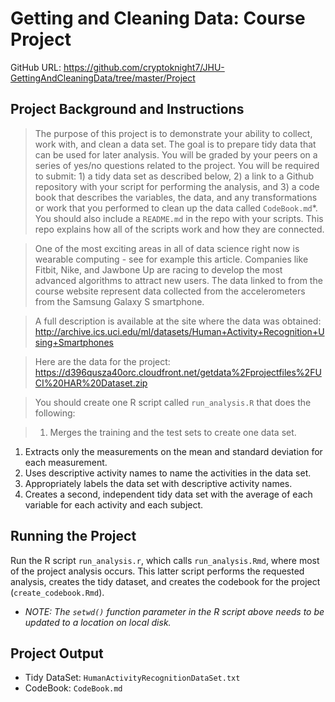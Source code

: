 Getting and Cleaning Data: Course Project
=========================================
GitHub URL: https://github.com/cryptoknight7/JHU-GettingAndCleaningData/tree/master/Project

Project Background and Instructions
-----------------------------------
>The purpose of this project is to demonstrate your ability to collect, work with, and clean a data set. The goal is to prepare tidy data that can be used for later analysis. You will be graded by your peers on a series of yes/no questions related to the project. You will be required to submit: 1) a tidy data set as described below, 2) a link to a Github repository with your script for performing the analysis, and 3) a code book that describes the variables, the data, and any transformations or work that you performed to clean up the data called `CodeBook.md`*. You should also include a `README.md` in the repo with your scripts. This repo explains how all of the scripts work and how they are connected.

>One of the most exciting areas in all of data science right now is wearable computing - see for example this article. Companies like Fitbit, Nike, and Jawbone Up are racing to develop the most advanced algorithms to attract new users. The data linked to from the course website represent data collected from the accelerometers from the Samsung Galaxy S smartphone. 

>A full description is available at the site where the data was obtained: http://archive.ics.uci.edu/ml/datasets/Human+Activity+Recognition+Using+Smartphones

>Here are the data for the project:
https://d396qusza40orc.cloudfront.net/getdata%2Fprojectfiles%2FUCI%20HAR%20Dataset.zip

>You should create one R script called `run_analysis.R` that does the following:

>1. Merges the training and the test sets to create one data set.
1. Extracts only the measurements on the mean and standard deviation for each measurement.
1. Uses descriptive activity names to name the activities in the data set.
1. Appropriately labels the data set with descriptive activity names.
1. Creates a second, independent tidy data set with the average of each variable for each activity and each subject.

Running the Project
-------------------
Run the R script `run_analysis.r`, which calls `run_analysis.Rmd`, where most of the project analysis occurs.  This latter script performs the requested analysis, creates the tidy dataset, and creates the codebook for the project (`create_codebook.Rmd`).

* *NOTE: The `setwd()` function parameter in the R script above needs to be updated to a location on local disk.*

Project Output
--------------
* Tidy DataSet: `HumanActivityRecognitionDataSet.txt`
* CodeBook: `CodeBook.md`
